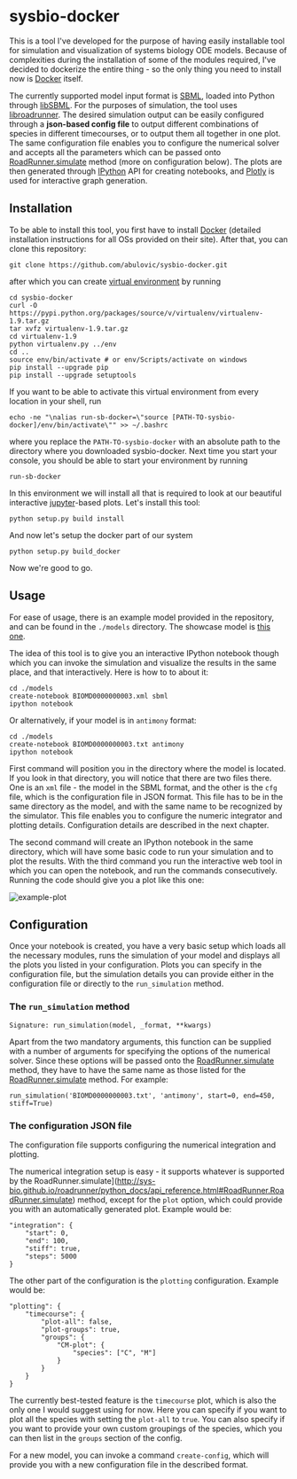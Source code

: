 # sysbio-docker

This is a tool I've developed for the purpose of having easily installable tool for simulation and visualization of systems biology ODE models.
Because of complexities during the installation of some of the modules required, I've decided to dockerize the entire thing - so the only thing you need to install now is [Docker](https://www.docker.com/) itself.

The currently supported model input format is [SBML](http://sbml.org/Main_Page), loaded into Python through [libSBML](http://sbml.org/Software/libSBML).
For the purposes of simulation, the tool uses [libroadrunner](http://libroadrunner.org/).
The desired simulation output can be easily configured through a **json-based config file** to output different combinations of species in different timecourses, or to output them all together in one plot. The same configuration file enables you to configure the numerical solver and accepts all the parameters which can be passed onto [RoadRunner.simulate](http://sys-bio.github.io/roadrunner/python_docs/api_reference.html#RoadRunner.RoadRunner.simulate) method (more on configuration below).
The plots are then generated through [IPython](https://ipython.org/) API for creating notebooks, and [Plotly](https://plot.ly/python/) is used for interactive graph generation.

## Installation

To be able to install this tool, you first have to install [Docker](https://www.docker.com/) (detailed installation instructions for all OSs provided on their site). 
After that, you can clone this repository:

    git clone https://github.com/abulovic/sysbio-docker.git

after which you can create [virtual environment](https://virtualenv.pypa.io/en/stable/) by running

    cd sysbio-docker
    curl -O https://pypi.python.org/packages/source/v/virtualenv/virtualenv-1.9.tar.gz
    tar xvfz virtualenv-1.9.tar.gz
    cd virtualenv-1.9
    python virtualenv.py ../env
    cd ..
    source env/bin/activate # or env/Scripts/activate on windows
    pip install --upgrade pip
    pip install --upgrade setuptools

If you want to be able to activate this virtual environment from every location in your shell, run

    echo -ne "\nalias run-sb-docker=\"source [PATH-TO-sysbio-docker]/env/bin/activate\"" >> ~/.bashrc

where you replace the `PATH-TO-sysbio-docker` with an absolute path to the directory where you downloaded sysbio-docker. Next time you start your console, you should be able to start your environment by running

    run-sb-docker

In this environment we will install all that is required to look at our beautiful interactive [jupyter](http://jupyter.readthedocs.io/en/latest/)-based plots.
Let's install this tool:

    python setup.py build install

And now let's setup the docker part of our system

    python setup.py build_docker

Now we're good to go.

## Usage

For ease of usage, there is an example model provided in the repository, and can be found in the `./models` directory. The showcase model is [this one](http://identifiers.org/pubmed/1833774).

The idea of this tool is to give you an interactive IPython notebook though which you can invoke the simulation and visualize the results in the same place, and that interactively. Here is how to to about it:

    cd ./models
    create-notebook BIOMD0000000003.xml sbml
    ipython notebook

Or alternatively, if your model is in `antimony` format:

    cd ./models
    create-notebook BIOMD0000000003.txt antimony
    ipython notebook


First command will position you in the directory where the model is located. If you look in that directory, you will notice that there are two files there. One is an `xml` file - the model in the SBML format, and the other is the `cfg` file, which is the configuration file in JSON format. This file has to be in the same directory as the model, and with the same name to be recognized by the simulator. This file enables you to configure the numeric integrator and plotting details. Configuration details are described in the next chapter.

The second command will create an IPython notebook in the same directory, which will have some basic code to run your simulation and to plot the results. With the third command you run the interactive web tool in which you can open the notebook, and run the commands consecutively. 
Running the code should give you a plot like this one:


![example-plot](https://cloud.githubusercontent.com/assets/1510530/18082444/4747af4e-6e9f-11e6-8589-44d80159ff7f.png)

## Configuration

Once your notebook is created, you have a very basic setup which loads all the necessary modules, runs the simulation of your model and displays all the plots you listed in your configuration.
Plots you can specify in the configuration file, but the simulation details you can provide either in the configuration file or directly to the `run_simulation` method.

### The `run_simulation` method

    Signature: run_simulation(model, _format, **kwargs)

Apart from the two mandatory arguments, this function can be supplied with a number of arguments for specifying the options of the numerical solver. Since these options will be passed onto the [RoadRunner.simulate](http://sys-bio.github.io/roadrunner/python_docs/api_reference.html#RoadRunner.RoadRunner.simulate) method, they have to have the same name as those listed for the [RoadRunner.simulate](http://sys-bio.github.io/roadrunner/python_docs/api_reference.html#RoadRunner.RoadRunner.simulate) method. For example:

    run_simulation('BIOMD0000000003.txt', 'antimony', start=0, end=450, stiff=True)
    

### The configuration JSON file

The configuration file supports configuring the numerical integration and plotting. 

The numerical integration setup is easy - it supports whatever is supported by the RoadRunner.simulate](http://sys-bio.github.io/roadrunner/python_docs/api_reference.html#RoadRunner.RoadRunner.simulate) method, except for the `plot` option, which could provide you with an automatically generated plot. Example would be:

    "integration": {
        "start": 0,
        "end": 100,
        "stiff": true,
        "steps": 5000
    }

The other part of the configuration is the `plotting` configuration. Example would be:
    
    "plotting": {
        "timecourse": {
            "plot-all": false,
            "plot-groups": true,
            "groups": {
                "CM-plot": {
                    "species": ["C", "M"]
                }
            }
        }
    }

The currently best-tested feature is the `timecourse` plot, which is also the only one I would suggest using for now. Here you can specify if you want to plot all the species with setting the `plot-all` to `true`. You can also specify if you want to provide your own custom groupings of the species, which you can then list in the `groups` section of the config.

For a new model, you can invoke a command `create-config`, which will provide you with a new configuration file in the described format.
